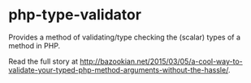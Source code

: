 # php-type-validator
Provides a method of validating/type checking the (scalar) types of a method in PHP.

Read the full story at http://bazookian.net/2015/03/05/a-cool-way-to-validate-your-typed-php-method-arguments-without-the-hassle/.